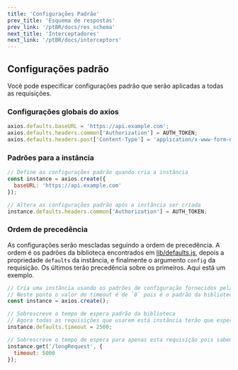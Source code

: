 ```yaml
---
title: 'Configurações Padrão'
prev_title: 'Esquema de respostas'
prev_link: '/ptBR/docs/res_schema'
next_title: 'Interceptadores'
next_link: '/ptBR/docs/interceptors'
---
```


## Configurações padrão

Você pode especificar configurações padrão que serão aplicadas a todas as requisições.

### Configurações globais do axios

```js
axios.defaults.baseURL = 'https://api.example.com';
axios.defaults.headers.common['Authorization'] = AUTH_TOKEN;
axios.defaults.headers.post['Content-Type'] = 'application/x-www-form-urlencoded';
```

### Padrões para a instância

```js
// Define as configurações padrão quando cria a instância
const instance = axios.create({
  baseURL: 'https://api.example.com'
});

// Altera as configurações padrão após a instância ser criada
instance.defaults.headers.common['Authorization'] = AUTH_TOKEN;
```

### Ordem de precedência

As configurações serão mescladas seguindo a ordem de precedência. A ordem é os padrões da biblioteca encontrados em [lib/defaults.js](https://github.com/axios/axios/blob/master/lib/defaults.js#L28), depois a propriedade `defaults` da instância, e finalmente o argumento `config` da requisição. Os últimos terão precedência sobre os primeiros. Aqui está um exemplo.

```js
// Cria uma instância usando os padrões de configuração fornecidos pela biblioteca
// Neste ponto o valor do timeout é de `0` pois é o padrão da biblioteca
const instance = axios.create();

// Sobrescreve o tempo de espera padrão da biblioteca
// Agora todas as requisições que usarem está instância terão que esperar 2.5 segundos antes do tempo se esgotar
instance.defaults.timeout = 2500;

// Sobrescreve o tempo de espera para apenas esta requisição pois sabemos que ela é demorada
instance.get('/longRequest', {
  timeout: 5000
});
```
